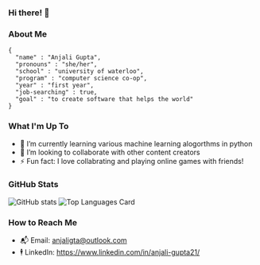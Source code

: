### Hi there! 👋

### About Me 
```
{
  "name" : "Anjali Gupta",
  "pronouns" : "she/her",
  "school" : "university of waterloo",
  "program" : "computer science co-op",
  "year" : "first year",
  "job-searching" : true,
  "goal" : "to create software that helps the world"
}
```

### What I'm Up To 
- 🌱 I’m currently learning various machine learning alogorthms in python
- 👯 I’m looking to collaborate with other content creators 
- ⚡ Fun fact: I love collabrating and playing online games with friends!

### GitHub Stats 
![GitHub stats](https://github-readme-stats.vercel.app/api?username=anjalig21&show_icons=true&theme=dark)
![Top Languages Card](https://github-readme-stats.vercel.app/api/top-langs/?username=anjalig21&theme=c&layout=compact)

### How to Reach Me
- 📬 Email: anjaligta@outlook.com
- 🕴 LinkedIn: https://www.linkedin.com/in/anjali-gupta21/

<!--
**anjalig21/anjalig21** is a ✨ _special_ ✨ repository because its `README.md` (this file) appears on your GitHub profile.

Here are some ideas to get you started:

- 🔭 I’m currently working on ...
- 🌱 I’m currently learning ...
- 👯 I’m looking to collaborate on ...
- 🤔 I’m looking for help with ...
- 💬 Ask me about ...
- 📫 How to reach me: ...
- 😄 Pronouns: ...
- ⚡ Fun fact: ...
-->
